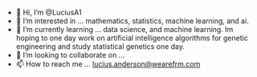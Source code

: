 - 👋 Hi, I’m @LuciusA1
- 👀 I’m interested in ... mathematics, statistics, machine learning, and ai.
- 🌱 I’m currently learning ... data science, and machine learning. Im hoping to one day work on artificial intelligence algorithms for genetic engineering and study statistical genetics one day.
- 💞️ I’m looking to collaborate on ...
- 📫 How to reach me ... lucius.anderson@wearefrm.com

<!---
LuciusA1/LuciusA1 is a ✨ special ✨ repository because its `README.md` (this file) appears on your GitHub profile.
You can click the Preview link to take a look at your changes.
--->
